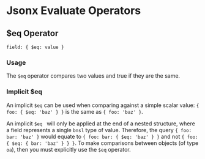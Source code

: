 
# Jsonx Evaluate Operators

 $eq Operator
---------------------------------------------------------------------
`field: { $eq: value }`

### Usage

The `$eq` operator compares two values and true if they are the same.



### Implicit $eq

An implicit `$eq` can be used when comparing against a simple scalar value:
`{ foo: { $eq: 'baz' } }` is the same as `{ foo: 'baz' }`.

An implicit `$eq ` will only be applied at the end of a nested structure,
where a field represents a single `bnsl` type of value.
Therefore, the query `{ foo: bar: 'baz' }` would equate to
`{ foo: bar: { $eq: 'baz' } }` and not `{ foo: { $eq: { bar: 'baz' } } }`.
To make comparisons between objects (of type `oa`), then you must explicitly
use the `$eq` operator.

